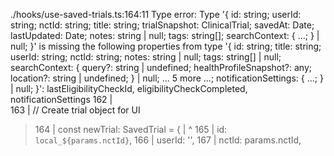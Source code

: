 ./hooks/use-saved-trials.ts:164:11
Type error: Type '{ id: string; userId: string; nctId: string; title: string; trialSnapshot: ClinicalTrial; savedAt: Date; lastUpdated: Date; notes: string | null; tags: string[]; searchContext: { ...; } | null; }' is missing the following properties from type '{ id: string; title: string; userId: string; nctId: string; notes: string | null; tags: string[] | null; searchContext: { query?: string | undefined; healthProfileSnapshot?: any; location?: string | undefined; } | null; ... 5 more ...; notificationSettings: { ...; } | null; }': lastEligibilityCheckId, eligibilityCheckCompleted, notificationSettings
  162 |     
  163 |     // Create trial object for UI
> 164 |     const newTrial: SavedTrial = {
      |           ^
  165 |       id: `local_${params.nctId}`,
  166 |       userId: '',
  167 |       nctId: params.nctId,